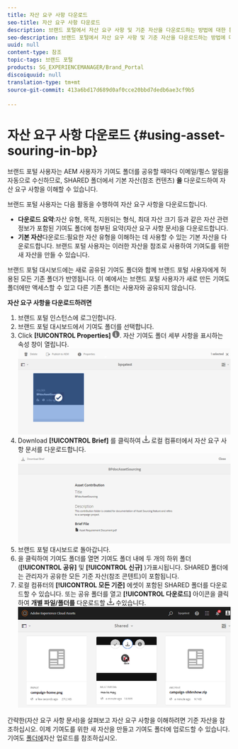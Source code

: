 ```yaml
---
title: 자산 요구 사항 다운로드
seo-title: 자산 요구 사항 다운로드
description: 브랜드 포털에서 자산 요구 사항 및 기준 자산을 다운로드하는 방법에 대한 통찰력을 얻을 수 있습니다.
seo-description: 브랜드 포털에서 자산 요구 사항 및 기준 자산을 다운로드하는 방법에 대한 통찰력을 얻을 수 있습니다.
uuid: null
content-type: 참조
topic-tags: 브랜드 포털
products: SG_EXPERIENCEMANAGER/Brand_Portal
discoiquuid: null
translation-type: tm+mt
source-git-commit: 413a6bd17d689d0af0cce20bbd7dedb6ae3cf9b5

---
```



# 자산 요구 사항 다운로드 {#using-asset-souring-in-bp}

브랜드 포털 사용자는 AEM 사용자가 기여도 폴더를 공유할 때마다 이메일/펄스 알림을 자동으로 수신하므로, SHARED 폴더에서 기본 자산(참조 컨텐츠) **을** 다운로드하여 자산 요구 사항을 이해할 수 있습니다.

브랜드 포털 사용자는 다음 활동을 수행하여 자산 요구 사항을 다운로드합니다.

* **다운로드 요약**:자산 유형, 목적, 지원되는 형식, 최대 자산 크기 등과 같은 자산 관련 정보가 포함된 기여도 폴더에 첨부된 요약(자산 요구 사항 문서)을 다운로드합니다.
* **기본 자산**&#x200B;다운로드:필요한 자산 유형을 이해하는 데 사용할 수 있는 기본 자산을 다운로드합니다. 브랜드 포털 사용자는 이러한 자산을 참조로 사용하여 기여도를 위한 새 자산을 만들 수 있습니다.

브랜드 포털 대시보드에는 새로 공유된 기여도 폴더와 함께 브랜드 포털 사용자에게 허용된 모든 기존 폴더가 반영됩니다. 이 예에서는 브랜드 포털 사용자가 새로 만든 기여도 폴더에만 액세스할 수 있고 다른 기존 폴더는 사용자와 공유되지 않습니다.

**자산 요구 사항을 다운로드하려면**

1. 브랜드 포털 인스턴스에 로그인합니다.
1. 브랜드 포털 대시보드에서 기여도 폴더를 선택합니다.
1. Click **[!UICONTROL Properties]** ![](assets/properties.png). 자산 기여도 폴더 세부 사항을 표시하는 속성 창이 열립니다.
   ![](assets/download-asset-requirement1.png)
1. Download **[!UICONTROL Brief]** 를 클릭하여 ![](assets/download.png) 로컬 컴퓨터에서 자산 요구 사항 문서를 다운로드합니다.
   ![](assets/download-asset-requirement2.png)
1. 브랜드 포털 대시보드로 돌아갑니다.
1. 을 클릭하여 기여도 폴더를 열면 기여도 폴더 내에 두 개의 하위 폴더(**[!UICONTROL 공유]** 및 **[!UICONTROL 신규]** )가표시됩니다. SHARED 폴더에는 관리자가 공유한 모든 기준 자산(참조 콘텐트)이 포함됩니다.
1. 로컬 컴퓨터의 **[!UICONTROL 모든 기준]** 에셋이 포함된 SHARED 폴더를 다운로드할 수 있습니다.
또는 공유 폴더를 열고 **[!UICONTROL 다운로드]** 아이콘을 클릭하여 **개별 파일/폴더를** 다운로드할 ![](assets/download.png) 수있습니다.
   ![](assets/download-asset-requirement3.png)

간략한(자산 요구 사항 문서)을 살펴보고 자산 요구 사항을 이해하려면 기준 자산을 참조하십시오. 이제 기여도를 위한 새 자산을 만들고 기여도 폴더에 업로드할 수 있습니다. 기여도 [폴더에](brand-portal-upload-assets-to-contribution-folder.md)자산 업로드를 참조하십시오.

